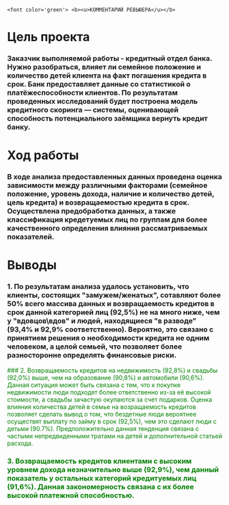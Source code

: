 
    <font color='green'> <b><u>КОММЕНТАРИЙ РЕВЬЮЕРА</u></b>
  
# Цель проекта
### Заказчик выполняемой работы - кредитный отдел банка. Нужно разобраться, влияет ли семейное положение и количество детей клиента на факт погашения кредита в срок. Банк предоставляет данные со статистикой о платёжеспособности клиентов. По результатам проведенных исследований будет построена модель кредитного скоринга —  системы, оценивающей способность потенциального заёмщика вернуть кредит банку.

# Ход работы

### В ходе анализа предоставленных данных проведена оценка зависимости между различными факторами (семейное положение, уровень дохода, наличие и количество детей, цель кредита) и возвращаемостью кредита в срок. Осуществлена предобработка данных, а также классификация кредетуемых лиц по группам для более качественного определения влияния рассматриваемых показателей.

# Выводы

### 1. По результатам анализа удалось установить, что клиенты, состоящих "замужем/женатыx", сотавляют более 50% всего массива данных и возвращаемость кредитов в срок данной категорией лиц (92,5%) не на много ниже, чем у  "вдовцов\вдов" и людей, находящиеся "в разводе" (93,4% и 92,9% соответственно). Вероятно, это связано с принятием решения о необходимости кредита не одним человеком, а целой семьей, что позволяет более разносторонне определять финансовые риски.

<font color='green'> ### 2.  Возвращаемость кредитов на недвижимость (92,8%) и свадьбы (92,0%) выше, чем на образование (90,8%) и автомобили (90,6%). Данная ситуация может быть связана с тем, что к покупке недвижимости люди подходят более ответственно из-за её высокой стоимости, а свадьбы зачастую окупаются за счет подарков. Оценка влияния количества детей в семье на возращаемость кредитов позволяет сделать вывод о том, что бездетные люди вероятнее осуществят выплату по займу в срок (92,5%), чем это сделают люди с детьми (90.7%). Предположительно данная тенденция связана с частыми непредвиденными тратами на детей и дополнительной статьей расхода. 

### 3.  Возвращаемость кредитов клиентами c высоким уровнем дохода незначительно выше (92,9%), чем данный показатель у остальных категорий кредитуемых лиц (91,6%). Данная закономерность связана с их более высокой платежной способностью.
